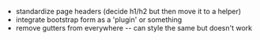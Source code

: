 - standardize page headers (decide h1/h2 but then move it to a helper)
- integrate bootstrap form as a 'plugin' or something
- remove gutters from everywhere -- can style the same but doesn\'t work
